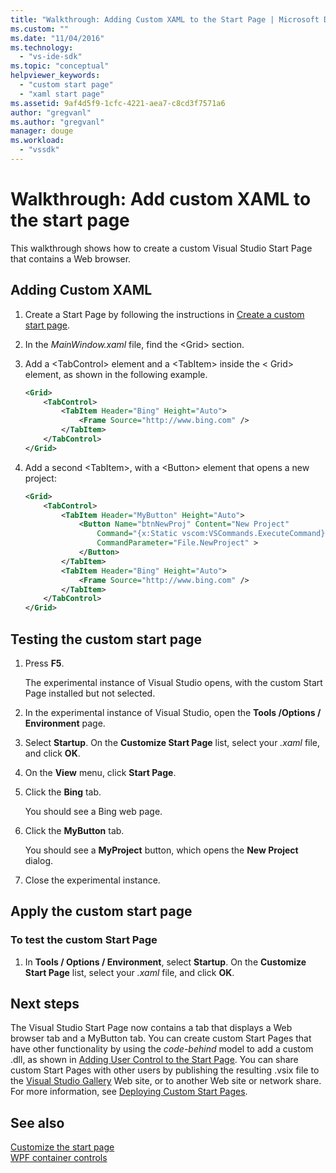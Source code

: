 ```yaml
---
title: "Walkthrough: Adding Custom XAML to the Start Page | Microsoft Docs"
ms.custom: ""
ms.date: "11/04/2016"
ms.technology: 
  - "vs-ide-sdk"
ms.topic: "conceptual"
helpviewer_keywords: 
  - "custom start page"
  - "xaml start page"
ms.assetid: 9af4d5f9-1cfc-4221-aea7-c8cd3f7571a6
author: "gregvanl"
ms.author: "gregvanl"
manager: douge
ms.workload: 
  - "vssdk"
---
```

# Walkthrough: Add custom XAML to the start page
This walkthrough shows how to create a custom Visual Studio Start Page that contains a Web browser.  
  
## Adding Custom XAML  
  
1.  Create a Start Page by following the instructions in [Create a custom start page](../extensibility/creating-a-custom-start-page.md).  
  
2.  In the *MainWindow.xaml* file, find the \<Grid> section.  
  
3.  Add a \<TabControl> element and a \<TabItem> inside the \< Grid> element, as shown in the following example.  
  
    ```xml  
    <Grid>  
        <TabControl>  
            <TabItem Header="Bing" Height="Auto">  
                <Frame Source="http://www.bing.com" />  
            </TabItem>  
        </TabControl>  
    </Grid>  
    ```  
  
4.  Add a second \<TabItem>, with a \<Button> element that opens a new project:  
  
    ```xml  
    <Grid>  
        <TabControl>  
            <TabItem Header="MyButton" Height="Auto">  
                <Button Name="btnNewProj" Content="New Project"   
                    Command="{x:Static vscom:VSCommands.ExecuteCommand}"  
                    CommandParameter="File.NewProject" >  
                </Button>  
            </TabItem>  
            <TabItem Header="Bing" Height="Auto">  
                <Frame Source="http://www.bing.com" />  
            </TabItem>  
        </TabControl>  
    </Grid>  
    ```  
  
## Testing the custom start page  
  
1.  Press **F5**.  
  
     The experimental instance of Visual Studio opens, with the custom Start Page installed but not selected.  
  
2.  In the experimental instance of Visual Studio, open the **Tools /Options / Environment** page.  
  
3.  Select **Startup**. On the **Customize Start Page** list, select your *.xaml* file, and click **OK**.  
  
4.  On the **View** menu, click **Start Page**.  
  
5.  Click the **Bing** tab.  
  
     You should see a Bing web page.  
  
6.  Click the **MyButton** tab.  
  
     You should see a **MyProject** button, which opens the **New Project** dialog.  
  
7.  Close the experimental instance.  
  
## Apply the custom start page  
  
### To test the custom Start Page  
  
1.  In **Tools / Options / Environment**, select **Startup**. On the **Customize Start Page** list, select your *.xaml* file, and click **OK**.  
  
## Next steps  
 The Visual Studio Start Page now contains a tab that displays a Web browser tab and a MyButton tab. You can create custom Start Pages that have other functionality by using the *code-behind* model to add a custom .dll, as shown in [Adding User Control to the Start Page](../extensibility/adding-user-control-to-the-start-page.md). You can share custom Start Pages with other users by publishing the resulting .vsix file to the [Visual Studio Gallery](http://go.microsoft.com/fwlink/?LinkID=123847) Web site, or to another Web site or network share. For more information, see [Deploying Custom Start Pages](../extensibility/deploying-custom-start-pages.md).  
  
## See also  
 [Customize the start page](../ide/customizing-the-start-page-for-visual-studio.md)   
 [WPF container controls](http://msdn.microsoft.com/en-us/a0177167-d7db-4205-9607-8ae316952566)